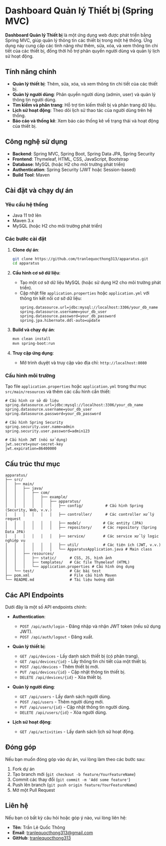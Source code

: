 # Dashboard Quản lý Thiết bị (Spring MVC)

**Dashboard Quản lý Thiết bị** là một ứng dụng web được phát triển bằng Spring MVC, giúp quản lý thông tin các thiết bị trong một hệ thống. Ứng dụng này cung cấp các tính năng như thêm, sửa, xóa, và xem thông tin chi tiết của các thiết bị, đồng thời hỗ trợ phân quyền người dùng và quản lý lịch sử hoạt động.

## Tính năng chính

- **Quản lý thiết bị**: Thêm, sửa, xóa, và xem thông tin chi tiết của các thiết bị.
- **Quản lý người dùng**: Phân quyền người dùng (admin, user) và quản lý thông tin người dùng.
- **Tìm kiếm và phân trang**: Hỗ trợ tìm kiếm thiết bị và phân trang dữ liệu.
- **Lịch sử hoạt động**: Theo dõi lịch sử thao tác của người dùng trên hệ thống.
- **Báo cáo và thống kê**: Xem báo cáo thống kê về trạng thái và hoạt động của thiết bị.

## Công nghệ sử dụng

- **Backend**: Spring MVC, Spring Boot, Spring Data JPA, Spring Security
- **Frontend**: Thymeleaf, HTML, CSS, JavaScript, Bootstrap
- **Database**: MySQL (hoặc H2 cho môi trường phát triển)
- **Authentication**: Spring Security (JWT hoặc Session-based)
- **Build Tool**: Maven

## Cài đặt và chạy dự án

### Yêu cầu hệ thống

- Java 11 trở lên
- Maven 3.x
- MySQL (hoặc H2 cho môi trường phát triển)

### Các bước cài đặt

1. **Clone dự án**:
   ```bash
   git clone https://github.com/tranlequocthong313/apparatus.git
   cd apparatus
   ```

2. **Cấu hình cơ sở dữ liệu**:
   - Tạo một cơ sở dữ liệu MySQL (hoặc sử dụng H2 cho môi trường phát triển).
   - Cập nhật file `application.properties` hoặc `application.yml` với thông tin kết nối cơ sở dữ liệu:
     ```properties
     spring.datasource.url=jdbc:mysql://localhost:3306/your_db_name
     spring.datasource.username=your_db_user
     spring.datasource.password=your_db_password
     spring.jpa.hibernate.ddl-auto=update
     ```

3. **Build và chạy dự án**:
   ```bash
   mvn clean install
   mvn spring-boot:run
   ```

4. **Truy cập ứng dụng**:
   - Mở trình duyệt và truy cập vào địa chỉ: `http://localhost:8080`

### Cấu hình môi trường

Tạo file `application.properties` hoặc `application.yml` trong thư mục `src/main/resources` và thêm các cấu hình cần thiết:

```properties
# Cấu hình cơ sở dữ liệu
spring.datasource.url=jdbc:mysql://localhost:3306/your_db_name
spring.datasource.username=your_db_user
spring.datasource.password=your_db_password

# Cấu hình Spring Security
spring.security.user.name=admin
spring.security.user.password=admin123

# Cấu hình JWT (nếu sử dụng)
jwt.secret=your-secret-key
jwt.expiration=86400000
```

## Cấu trúc thư mục

```
apparatus/
├── src/
│   ├── main/
│   │   ├── java/
│   │   │   ├── com/
│   │   │   │   ├── example/
│   │   │   │   │   ├── apparatus/
│   │   │   │   │   │   ├── config/          # Cấu hình Spring (Security, Web, v.v.)
│   │   │   │   │   │   ├── controller/      # Các controller xử lý request
│   │   │   │   │   │   ├── model/          # Các entity (JPA)
│   │   │   │   │   │   ├── repository/     # Các repository (Spring Data JPA)
│   │   │   │   │   │   ├── service/        # Các service xử lý logic nghiệp vụ
│   │   │   │   │   │   ├── util/           # Các tiện ích (JWT, v.v.)
│   │   │   │   │   │   └── ApparatusApplication.java # Main class
│   │   ├── resources/
│   │   │   ├── static/      # CSS, JS, hình ảnh
│   │   │   ├── templates/   # Các file Thymeleaf (HTML)
│   │   │   └── application.properties # Cấu hình ứng dụng
│   └── test/                # Các bài test
├── pom.xml                  # File cấu hình Maven
└── README.md                # Tài liệu hướng dẫn
```

## Các API Endpoints

Dưới đây là một số API endpoints chính:

- **Authentication**:
  - `POST /api/auth/login` - Đăng nhập và nhận JWT token (nếu sử dụng JWT).
  - `POST /api/auth/logout` - Đăng xuất.

- **Quản lý thiết bị**:
  - `GET /api/devices` - Lấy danh sách thiết bị (có phân trang).
  - `GET /api/devices/{id}` - Lấy thông tin chi tiết của một thiết bị.
  - `POST /api/devices` - Thêm thiết bị mới.
  - `PUT /api/devices/{id}` - Cập nhật thông tin thiết bị.
  - `DELETE /api/devices/{id}` - Xóa thiết bị.

- **Quản lý người dùng**:
  - `GET /api/users` - Lấy danh sách người dùng.
  - `POST /api/users` - Thêm người dùng mới.
  - `PUT /api/users/{id}` - Cập nhật thông tin người dùng.
  - `DELETE /api/users/{id}` - Xóa người dùng.

- **Lịch sử hoạt động**:
  - `GET /api/activities` - Lấy danh sách lịch sử hoạt động.

## Đóng góp

Nếu bạn muốn đóng góp vào dự án, vui lòng làm theo các bước sau:

1. Fork dự án
2. Tạo branch mới (`git checkout -b feature/YourFeatureName`)
3. Commit các thay đổi (`git commit -m 'Add some feature'`)
4. Push lên branch (`git push origin feature/YourFeatureName`)
5. Mở một Pull Request

## Liên hệ

Nếu bạn có bất kỳ câu hỏi hoặc góp ý nào, vui lòng liên hệ:

- **Tên**: Trần Lê Quốc Thông
- **Email**: tranlequocthong313@gmail.com
- **GitHub**: [tranlequocthong313](https://github.com/tranlequocthong313)
